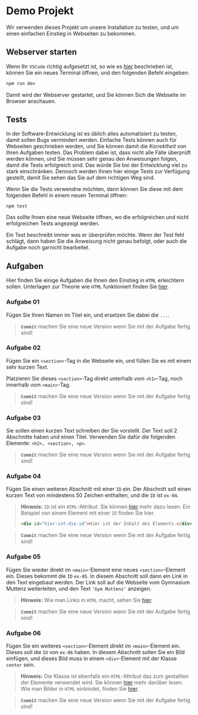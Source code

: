 # Demo Projekt

Wir verwenden dieses Projekt um unsere Installation zu testen, und um einen
einfachen Einstieg in Webseiten zu bekommen.

## Webserver starten

Wenn Ihr `VSCode` richtig aufgesetzt ist, so wie es
[hier](http://gymmu.github.io/gym-inf/install) beschrieben ist, können Sie ein
neues Terminal öffnen, und den folgenden Befehl eingeben:

```bash
npm run dev
```

Damit wird der Webserver gestartet, und Sie können Sich die Webseite im Browser
anschauen.

## Tests

In der Software-Entwicklung ist es üblich alles automatisiert zu testen, damit
sollen Bugs vermindert werden. Einfache Tests können auch für Webseiten
geschrieben werden, und Sie können damit die _Korrektheit_ von Ihren Aufgaben
testen. Das Problem dabei ist, dass nicht alle Fälle überprüft werden können,
und Sie müssen sehr genau den Anweisungen folgen, damit die Tests erfolgreich
sind. Das würde Sie bei der Entwicklung viel zu stark einschränken. Dennoch
werden Ihnen hier einige Tests zur Verfügung gestellt, damit Sie sehen das Sie
auf dem richtigen Weg sind.

Wenn Sie die Tests verwendne möchten, dann können Sie diese mit dem folgenden
Befehl in einem neuen Terminal öffnen:

`npm test`

Das sollte Ihnen eine neue Webseite öffnen, wo die erfolgreichen und nicht
erfolgreichen Tests angezeigt werden.

Ein Test beschreibt immer was er überprüfen möchte. Wenn der Test fehl schlägt,
dann haben Sie die Anweisung nicht genau befolgt, oder auch die Aufgabe noch
garnicht bearbeitet.

## Aufgaben

Hier finden Sie einige Aufgaben die Ihnen den Einstieg in `HTML` erleichtern
sollen. Unterlagen zur Theorie wie `HTML` funktioniert finden Sie
[hier](https://gymmu.github.io/gym-inf).

### Aufgabe 01

Fügen Sie Ihren Namen im Titel ein, und ersetzen Sie dabei die `...`.

> **`Commit`** machen Sie eine neue Version wenn Sie mit der Aufgabe fertig sind!

### Aufgabe 02

Fügen Sie ein `<section>`-Tag in die Webseite ein, und füllen Sie es mit einem
sehr kurzen Text.

Platzieren Sie dieses `<section>`-Tag direkt unterhalb vom `<h1>`-Tag, noch
innerhalb vom `<main>`-Tag.

> **`Commit`** machen Sie eine neue Version wenn Sie mit der Aufgabe fertig sind!

### Aufgabe 03

Sie sollen einen kurzen Text schreiben der Sie vorstellt. Der Text soll 2
Abschnitte haben und einen Titel. Verwenden Sie dafür die folgenden Elemente:
`<h2>, <section>, <p>`.

> **`Commit`** machen Sie eine neue Version wenn Sie mit der Aufgabe fertig sind!

### Aufgabe 04

Fügen Sie einen weiteren Abschnitt mit einer `ID` ein. Der Abschnitt soll einen
kurzen Text von mindestens 50 Zeichen enthalten, und die `ID` ist `ex-04`.

> **Hinweis:** `ID` ist ein `HTML`-Attribut. Sie können
> [hier](https://gymmu.github.io/gym-inf/html-attributes) mehr dazu lesen. Ein
> Beispiel von einem Element mit einer `ID` finden Sie hier.
>
> ```html
> <div id="hier-ist-die-id">Hier ist der Inhalt des Elements.</div>
> ```

> **`Commit`** machen Sie eine neue Version wenn Sie mit der Aufgabe fertig sind!

### Aufgabe 05

Fügen Sie wieder direkt im `<main>`-Element eine neues `<section>`-Element ein.
Dieses bekommt die `ID` `ex-05`. In diesem Abschnitt soll dann ein Link in den
Text eingebaut werden. Der Link soll auf die Webseite vom Gymnasium Muttenz
weiterleiten, und den Text `'Gym Muttenz'` anzeigen.

> **Hinweis:** Wie man Links in `HTML` macht, sehen Sie
> [hier](https://gymmu.github.io/gym-inf/html-attributes).

> **`Commit`** machen Sie eine neue Version wenn Sie mit der Aufgabe fertig sind!

### Aufgabe 06

Fügen Sie ein weiteres `<section>`-Element direkt im `<main>`-Element ein.
Dieses soll die `ID` von `ex-06` haben. In diesem Abschnitt sollen Sie ein Bild
einfügen, und dieses Bild muss in einem `<div>`-Element mit der Klasse `center`
sein.

> **Hinweis:** Die Klasse ist ebenfalls ein `HTML`-Attribut das zum gestallten der
> Elemente verwendet wird. Sie können
> [hier](https://gymmu.github.io/gym-inf/html-attributes) mehr darüber lesen.
> Wie man Bilder in `HTML` einbindet, finden Sie [hier](https://gymmu.github.io/gym-inf/html).

> **`Commit`** machen Sie eine neue Version wenn Sie mit der Aufgabe fertig
> sind!

